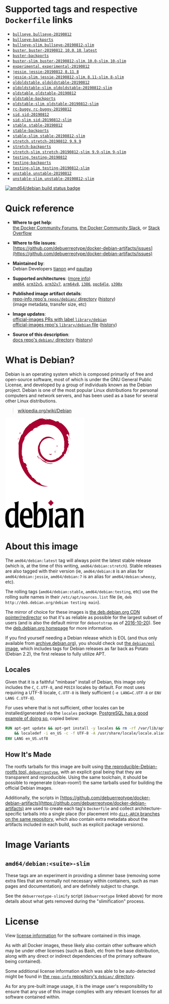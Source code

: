 <!--

********************************************************************************

WARNING:

    DO NOT EDIT "debian/README.md"

    IT IS AUTO-GENERATED

    (from the other files in "debian/" combined with a set of templates)

********************************************************************************

-->

# Supported tags and respective `Dockerfile` links

-	[`bullseye`, `bullseye-20190812`](https://github.com/debuerreotype/docker-debian-artifacts/blob/7a4fe39587941f207bf42ae4514f8d28d2352f69/bullseye/Dockerfile)
-	[`bullseye-backports`](https://github.com/debuerreotype/docker-debian-artifacts/blob/7a4fe39587941f207bf42ae4514f8d28d2352f69/bullseye/backports/Dockerfile)
-	[`bullseye-slim`, `bullseye-20190812-slim`](https://github.com/debuerreotype/docker-debian-artifacts/blob/7a4fe39587941f207bf42ae4514f8d28d2352f69/bullseye/slim/Dockerfile)
-	[`buster`, `buster-20190812`, `10.0`, `10`, `latest`](https://github.com/debuerreotype/docker-debian-artifacts/blob/7a4fe39587941f207bf42ae4514f8d28d2352f69/buster/Dockerfile)
-	[`buster-backports`](https://github.com/debuerreotype/docker-debian-artifacts/blob/7a4fe39587941f207bf42ae4514f8d28d2352f69/buster/backports/Dockerfile)
-	[`buster-slim`, `buster-20190812-slim`, `10.0-slim`, `10-slim`](https://github.com/debuerreotype/docker-debian-artifacts/blob/7a4fe39587941f207bf42ae4514f8d28d2352f69/buster/slim/Dockerfile)
-	[`experimental`, `experimental-20190812`](https://github.com/debuerreotype/docker-debian-artifacts/blob/7a4fe39587941f207bf42ae4514f8d28d2352f69/experimental/Dockerfile)
-	[`jessie`, `jessie-20190812`, `8.11`, `8`](https://github.com/debuerreotype/docker-debian-artifacts/blob/7a4fe39587941f207bf42ae4514f8d28d2352f69/jessie/Dockerfile)
-	[`jessie-slim`, `jessie-20190812-slim`, `8.11-slim`, `8-slim`](https://github.com/debuerreotype/docker-debian-artifacts/blob/7a4fe39587941f207bf42ae4514f8d28d2352f69/jessie/slim/Dockerfile)
-	[`oldoldstable`, `oldoldstable-20190812`](https://github.com/debuerreotype/docker-debian-artifacts/blob/7a4fe39587941f207bf42ae4514f8d28d2352f69/oldoldstable/Dockerfile)
-	[`oldoldstable-slim`, `oldoldstable-20190812-slim`](https://github.com/debuerreotype/docker-debian-artifacts/blob/7a4fe39587941f207bf42ae4514f8d28d2352f69/oldoldstable/slim/Dockerfile)
-	[`oldstable`, `oldstable-20190812`](https://github.com/debuerreotype/docker-debian-artifacts/blob/7a4fe39587941f207bf42ae4514f8d28d2352f69/oldstable/Dockerfile)
-	[`oldstable-backports`](https://github.com/debuerreotype/docker-debian-artifacts/blob/7a4fe39587941f207bf42ae4514f8d28d2352f69/oldstable/backports/Dockerfile)
-	[`oldstable-slim`, `oldstable-20190812-slim`](https://github.com/debuerreotype/docker-debian-artifacts/blob/7a4fe39587941f207bf42ae4514f8d28d2352f69/oldstable/slim/Dockerfile)
-	[`rc-buggy`, `rc-buggy-20190812`](https://github.com/debuerreotype/docker-debian-artifacts/blob/7a4fe39587941f207bf42ae4514f8d28d2352f69/rc-buggy/Dockerfile)
-	[`sid`, `sid-20190812`](https://github.com/debuerreotype/docker-debian-artifacts/blob/7a4fe39587941f207bf42ae4514f8d28d2352f69/sid/Dockerfile)
-	[`sid-slim`, `sid-20190812-slim`](https://github.com/debuerreotype/docker-debian-artifacts/blob/7a4fe39587941f207bf42ae4514f8d28d2352f69/sid/slim/Dockerfile)
-	[`stable`, `stable-20190812`](https://github.com/debuerreotype/docker-debian-artifacts/blob/7a4fe39587941f207bf42ae4514f8d28d2352f69/stable/Dockerfile)
-	[`stable-backports`](https://github.com/debuerreotype/docker-debian-artifacts/blob/7a4fe39587941f207bf42ae4514f8d28d2352f69/stable/backports/Dockerfile)
-	[`stable-slim`, `stable-20190812-slim`](https://github.com/debuerreotype/docker-debian-artifacts/blob/7a4fe39587941f207bf42ae4514f8d28d2352f69/stable/slim/Dockerfile)
-	[`stretch`, `stretch-20190812`, `9.9`, `9`](https://github.com/debuerreotype/docker-debian-artifacts/blob/7a4fe39587941f207bf42ae4514f8d28d2352f69/stretch/Dockerfile)
-	[`stretch-backports`](https://github.com/debuerreotype/docker-debian-artifacts/blob/7a4fe39587941f207bf42ae4514f8d28d2352f69/stretch/backports/Dockerfile)
-	[`stretch-slim`, `stretch-20190812-slim`, `9.9-slim`, `9-slim`](https://github.com/debuerreotype/docker-debian-artifacts/blob/7a4fe39587941f207bf42ae4514f8d28d2352f69/stretch/slim/Dockerfile)
-	[`testing`, `testing-20190812`](https://github.com/debuerreotype/docker-debian-artifacts/blob/7a4fe39587941f207bf42ae4514f8d28d2352f69/testing/Dockerfile)
-	[`testing-backports`](https://github.com/debuerreotype/docker-debian-artifacts/blob/7a4fe39587941f207bf42ae4514f8d28d2352f69/testing/backports/Dockerfile)
-	[`testing-slim`, `testing-20190812-slim`](https://github.com/debuerreotype/docker-debian-artifacts/blob/7a4fe39587941f207bf42ae4514f8d28d2352f69/testing/slim/Dockerfile)
-	[`unstable`, `unstable-20190812`](https://github.com/debuerreotype/docker-debian-artifacts/blob/7a4fe39587941f207bf42ae4514f8d28d2352f69/unstable/Dockerfile)
-	[`unstable-slim`, `unstable-20190812-slim`](https://github.com/debuerreotype/docker-debian-artifacts/blob/7a4fe39587941f207bf42ae4514f8d28d2352f69/unstable/slim/Dockerfile)

[![amd64/debian build status badge](https://img.shields.io/jenkins/s/https/doi-janky.infosiftr.net/job/multiarch/job/amd64/job/debian.svg?label=amd64/debian%20%20build%20job)](https://doi-janky.infosiftr.net/job/multiarch/job/amd64/job/debian/)

# Quick reference

-	**Where to get help**:  
	[the Docker Community Forums](https://forums.docker.com/), [the Docker Community Slack](https://blog.docker.com/2016/11/introducing-docker-community-directory-docker-community-slack/), or [Stack Overflow](https://stackoverflow.com/search?tab=newest&q=docker)

-	**Where to file issues**:  
	[https://github.com/debuerreotype/docker-debian-artifacts/issues](https://github.com/debuerreotype/docker-debian-artifacts/issues)

-	**Maintained by**:  
	Debian Developers [tianon](https://qa.debian.org/developer.php?login=tianon) and [paultag](https://qa.debian.org/developer.php?login=paultag)

-	**Supported architectures**: ([more info](https://github.com/docker-library/official-images#architectures-other-than-amd64))  
	[`amd64`](https://hub.docker.com/r/amd64/debian/), [`arm32v5`](https://hub.docker.com/r/arm32v5/debian/), [`arm32v7`](https://hub.docker.com/r/arm32v7/debian/), [`arm64v8`](https://hub.docker.com/r/arm64v8/debian/), [`i386`](https://hub.docker.com/r/i386/debian/), [`ppc64le`](https://hub.docker.com/r/ppc64le/debian/), [`s390x`](https://hub.docker.com/r/s390x/debian/)

-	**Published image artifact details**:  
	[repo-info repo's `repos/debian/` directory](https://github.com/docker-library/repo-info/blob/master/repos/debian) ([history](https://github.com/docker-library/repo-info/commits/master/repos/debian))  
	(image metadata, transfer size, etc)

-	**Image updates**:  
	[official-images PRs with label `library/debian`](https://github.com/docker-library/official-images/pulls?q=label%3Alibrary%2Fdebian)  
	[official-images repo's `library/debian` file](https://github.com/docker-library/official-images/blob/master/library/debian) ([history](https://github.com/docker-library/official-images/commits/master/library/debian))

-	**Source of this description**:  
	[docs repo's `debian/` directory](https://github.com/docker-library/docs/tree/master/debian) ([history](https://github.com/docker-library/docs/commits/master/debian))

# What is Debian?

Debian is an operating system which is composed primarily of free and open-source software, most of which is under the GNU General Public License, and developed by a group of individuals known as the Debian project. Debian is one of the most popular Linux distributions for personal computers and network servers, and has been used as a base for several other Linux distributions.

> [wikipedia.org/wiki/Debian](https://en.wikipedia.org/wiki/Debian)

![logo](https://raw.githubusercontent.com/docker-library/docs/b449be7df57e9ed9086bb5821bfb5d6cdc5d67a4/debian/logo.png)

# About this image

The `amd64/debian:latest` tag will always point the latest stable release (which is, at the time of this writing, `amd64/debian:stretch`). Stable releases are also tagged with their version (ie, `amd64/debian:8` is an alias for `amd64/debian:jessie`, `amd64/debian:7` is an alias for `amd64/debian:wheezy`, etc).

The rolling tags (`amd64/debian:stable`, `amd64/debian:testing`, etc) use the rolling suite names in their `/etc/apt/sources.list` file (ie, `deb http://deb.debian.org/debian testing main`).

The mirror of choice for these images is [the deb.debian.org CDN pointer/redirector](https://deb.debian.org) so that it's as reliable as possible for the largest subset of users (and is also the default mirror for `debootstrap` as of [2016-10-20](https://anonscm.debian.org/cgit/d-i/debootstrap.git/commit/?id=9e8bc60ad1ccf3a25ce7890526b70059f3e770de)). See the [deb.debian.org homepage](https://deb.debian.org) for more information.

If you find yourself needing a Debian release which is EOL (and thus only available from [archive.debian.org](http://archive.debian.org)), you should check out [the `debian/eol` image](https://hub.docker.com/r/debian/eol/), which includes tags for Debian releases as far back as Potato (Debian 2.2), the first release to fully utilize APT.

## Locales

Given that it is a faithful "minbase" install of Debian, this image only includes the `C`, `C.UTF-8`, and `POSIX` locales by default. For most uses requiring a UTF-8 locale, `C.UTF-8` is likely sufficient (`-e LANG=C.UTF-8` or `ENV LANG C.UTF-8`).

For uses where that is not sufficient, other locales can be installed/generated via the `locales` package. [PostgreSQL has a good example of doing so](https://github.com/docker-library/postgres/blob/69bc540ecfffecce72d49fa7e4a46680350037f9/9.6/Dockerfile#L21-L24), copied below:

```dockerfile
RUN apt-get update && apt-get install -y locales && rm -rf /var/lib/apt/lists/* \
	&& localedef -i en_US -c -f UTF-8 -A /usr/share/locale/locale.alias en_US.UTF-8
ENV LANG en_US.utf8
```

## How It's Made

The rootfs tarballs for this image are built using [the reproducible-Debian-rootfs tool, `debuerreotype`](https://github.com/debuerreotype/debuerreotype), with an explicit goal being that they are transparent and reproducible. Using the same toolchain, it should be possible to regenerate (clean-room!) the same tarballs used for building the official Debian images.

Additionally, the scripts in [https://github.com/debuerreotype/docker-debian-artifacts](https://github.com/debuerreotype/docker-debian-artifacts) are used to create each tag's `Dockerfile` and collect architecture-specific tarballs into a single place (for placement into [`dist-ARCH` branches on the same repository](https://github.com/debuerreotype/docker-debian-artifacts/branches), which also contain extra metadata about the artifacts included in each build, such as explicit package versions).

# Image Variants

## `amd64/debian:<suite>-slim`

These tags are an experiment in providing a slimmer base (removing some extra files that are normally not necessary within containers, such as man pages and documentation), and are definitely subject to change.

See the `debuerreotype-slimify` script (`debuerreotype` linked above) for more details about what gets removed during the "slimification" process.

# License

View [license information](https://www.debian.org/social_contract#guidelines) for the software contained in this image.

As with all Docker images, these likely also contain other software which may be under other licenses (such as Bash, etc from the base distribution, along with any direct or indirect dependencies of the primary software being contained).

Some additional license information which was able to be auto-detected might be found in [the `repo-info` repository's `debian/` directory](https://github.com/docker-library/repo-info/tree/master/repos/debian).

As for any pre-built image usage, it is the image user's responsibility to ensure that any use of this image complies with any relevant licenses for all software contained within.
